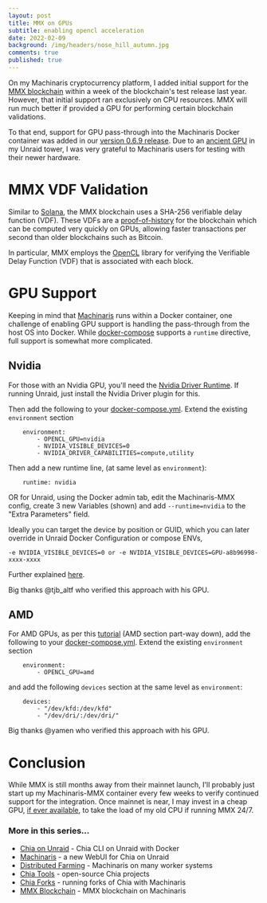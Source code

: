 ```yaml
---
layout: post
title: MMX on GPUs
subtitle: enabling opencl acceleration
date: 2022-02-09
background: /img/headers/nose_hill_autumn.jpg
comments: true
published: true
---
```


On my Machinaris cryptocurrency platform, I added initial support for the [MMX blockchain](/2021/12/31/mmx-blockchain/) within a week of the blockchain's test release last year. However, that initial support ran exclusively on CPU resources.  MMX will run much better if provided a GPU for performing certain blockchain validations.  

To that end, support for GPU pass-through into the Machinaris Docker container was added in our [version 0.6.9 release](https://github.com/guydavis/machinaris/releases/tag/0.6.9).  Due to an [ancient GPU](/2021/02/02/unraid-gpu-passthru) in my Unraid tower, I was very grateful to Machinaris users for testing with their newer hardware.

# MMX VDF Validation

Similar to [Solana](https://solana.com/), the MMX blockchain uses a SHA-256 verifiable delay function (VDF).  These VDFs are a [proof-of-history](https://docs.solana.com/cluster/synchronization#relationship-to-vdfs) for the blockchain which can be computed very quickly on GPUs, allowing faster transactions per second than older blockchains such as Bitcoin.

In particular, MMX employs the [OpenCL](https://en.wikipedia.org/wiki/OpenCL) library for verifying the Verifiable Delay Function (VDF) that is associated with each block.

# GPU Support

Keeping in mind that [Machinaris](https://www.machinaris.app) runs within a Docker container, one challenge of enabling GPU support is handling the pass-through from the host OS into Docker.  While [docker-compose](https://docs.docker.com/compose/gpu-support/) supports a `runtime` directive, full support is somewhat more complicated.

## Nvidia

For those with an Nvidia GPU, you'll need the [Nvidia Driver Runtime](https://docs.nvidia.com/datacenter/cloud-native/container-toolkit/user-guide.html#adding-the-nvidia-runtime).  If running Unraid, just install the Nvidia Driver plugin for this.

Then add the following to your [docker-compose.yml](https://docs.docker.com/compose/gpu-support/).
Extend the existing `environment` section  
```
    environment:
        - OPENCL_GPU=nvidia
        - NVIDIA_VISIBLE_DEVICES=0
        - NVIDIA_DRIVER_CAPABILITIES=compute,utility
```

Then add a new runtime line, (at same level as `environment`):
```
    runtime: nvidia
```

OR for Unraid, using the Docker admin tab, edit the Machinaris-MMX config, create 3 new Variables (shown) and add `--runtime=nvidia` to the "Extra Parameters" field.

Ideally you can target the device by position or GUID, which you can later override in Unraid Docker Configuration or compose ENVs, 
```
-e NVIDIA_VISIBLE_DEVICES=0 or -e NVIDIA_VISIBLE_DEVICES=GPU-a8b96998-xxxx-xxxx
```
Further explained [here](https://docs.nvidia.com/datacenter/cloud-native/container-toolkit/user-guide.html#gpu-enumeration).

Big thanks @tjb_altf who verified this approach with his GPU.

## AMD

For AMD GPUs, as per this [tutorial](https://linuxhandbook.com/setup-opencl-linux-docker/) (AMD section part-way down), add the following to your [docker-compose.yml](https://docs.docker.com/compose/gpu-support/). Extend the existing `environment` section  
```
    environment:
        - OPENCL_GPU=amd
```
and add the following `devices` section at the same level as `environment`:

```
    devices:
        - "/dev/kfd:/dev/kfd"
        - "/dev/dri/:/dev/dri/"
```

Big thanks @yamen who verified this approach with his GPU.

# Conclusion

While MMX is still months away from their mainnet launch, I'll probably just start up my Machinaris-MMX container every few weeks to verify continued support for the integration.  Once mainnet is near, I may invest in a cheap GPU, [if ever available](/2021/12/12/xmas-gifts/), to take the load of my old CPU if running MMX 24/7.

### More in this series...
* [Chia on Unraid](/2021/04/30/unraid-chia-plotting-farming/) - Chia CLI on Unraid with Docker
* [Machinaris](/2021/05/21/unraid-chia-machinaris/) - a new WebUI for Chia on Unraid
* [Distributed Farming](/2021/06/29/machinaris-distributed/) - Machinaris on many worker systems
* [Chia Tools](/2021/09/04/chia-tools/) - open-source Chia projects
* [Chia Forks](/2021/10/13/chia-forks/) - running forks of Chia with Machinaris
* [MMX Blockchain](/2021/12/31/mmx-blockchain/) - MMX blockchain on Machinaris
